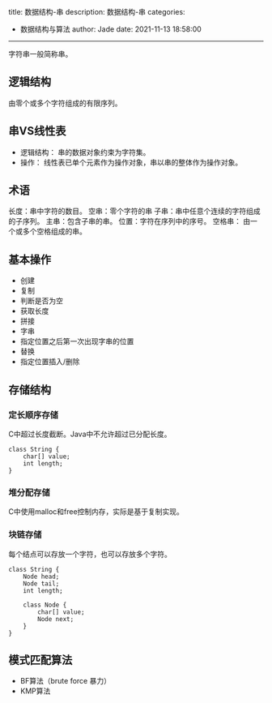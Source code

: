 title: 数据结构-串
description: 数据结构-串
categories:
  - 数据结构与算法
author: Jade
date: 2021-11-13 18:58:00
---

字符串一般简称串。
## 逻辑结构
由零个或多个字符组成的有限序列。

## 串VS线性表
- 逻辑结构： 串的数据对象约束为字符集。
- 操作： 线性表已单个元素作为操作对象，串以串的整体作为操作对象。

## 术语
长度：串中字符的数目。
空串：零个字符的串
子串：串中任意个连续的字符组成的子序列。
主串：包含子串的串。
位置：字符在序列中的序号。
空格串： 由一个或多个空格组成的串。

## 基本操作
- 创建
- 复制
- 判断是否为空
- 获取长度
- 拼接
- 字串
- 指定位置之后第一次出现字串的位置
- 替换
- 指定位置插入/删除

## 存储结构
### 定长顺序存储
C中超过长度截断。Java中不允许超过已分配长度。
```
class String {
    char[] value;
    int length;
}
```
### 堆分配存储
C中使用malloc和free控制内存，实际是基于复制实现。

### 块链存储
每个结点可以存放一个字符，也可以存放多个字符。
```
class String {
    Node head;
    Node tail;
    int length;
    
    class Node {
        char[] value;
        Node next;
    }
}
```

## 模式匹配算法
- BF算法（brute force 暴力）
- KMP算法